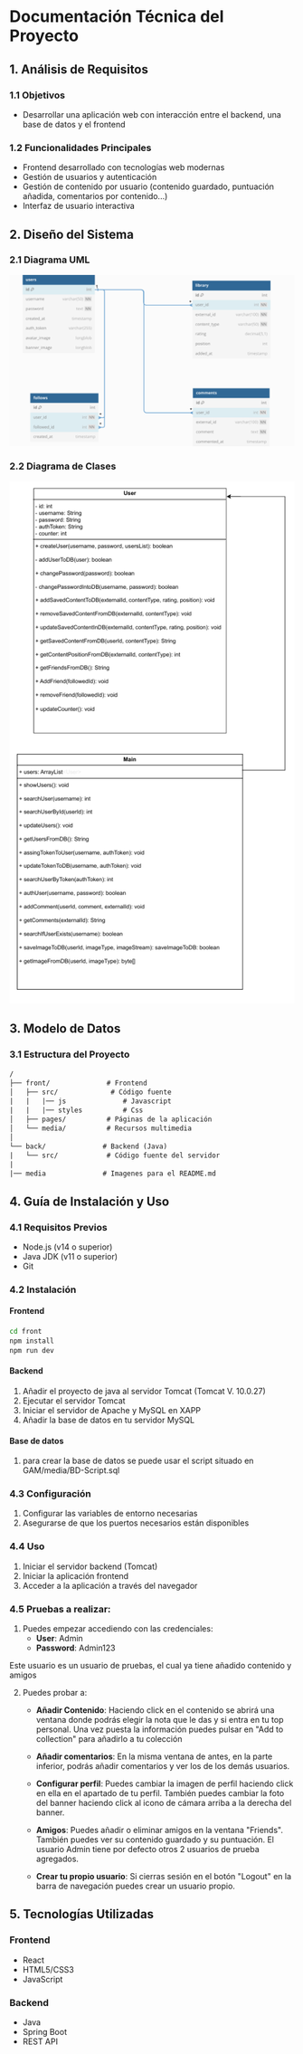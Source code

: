 # Documentación Técnica del Proyecto

## 1. Análisis de Requisitos

### 1.1 Objetivos
- Desarrollar una aplicación web con interacción entre el backend, una base de datos y el frontend

### 1.2 Funcionalidades Principales
- Frontend desarrollado con tecnologías web modernas
- Gestión de usuarios y autenticación
- Gestión de contenido por usuario (contenido guardado, puntuación añadida, comentarios por contenido...)
- Interfaz de usuario interactiva

## 2. Diseño del Sistema

### 2.1 Diagrama UML
![Diagrama UML](./media/DiagramaUML.png)


### 2.2 Diagrama de Clases
![Diagrama UML](./media/DiagramaClases.png)

## 3. Modelo de Datos

### 3.1 Estructura del Proyecto
```
/
├── front/              # Frontend
│   ├── src/             # Código fuente
|   |   |── js              # Javascript
|   |   |── styles          # Css
│   ├── pages/          # Páginas de la aplicación
│   └── media/          # Recursos multimedia
│
└── back/              # Backend (Java)
|   └── src/            # Código fuente del servidor
|
|── media              # Imagenes para el README.md
```

## 4. Guía de Instalación y Uso

### 4.1 Requisitos Previos
- Node.js (v14 o superior)
- Java JDK (v11 o superior)
- Git

### 4.2 Instalación

#### Frontend
```bash
cd front
npm install
npm run dev
```

#### Backend
1. Añadir el proyecto de java al servidor Tomcat (Tomcat V. 10.0.27)
2. Ejecutar el servidor Tomcat
3. Iniciar el servidor de Apache y MySQL en XAPP
4. Añadir la base de datos en tu servidor MySQL

#### Base de datos
1. para crear la base de datos se puede usar el script situado en GAM/media/BD-Script.sql

### 4.3 Configuración
1. Configurar las variables de entorno necesarias
2. Asegurarse de que los puertos necesarios están disponibles

### 4.4 Uso
1. Iniciar el servidor backend (Tomcat)
2. Iniciar la aplicación frontend
3. Acceder a la aplicación a través del navegador

### 4.5 Pruebas a realizar:
1. Puedes empezar accediendo con las credenciales:
    - **User**: Admin
    - **Password**: Admin123

Este usuario es un usuario de pruebas, el cual ya tiene añadido contenido y amigos

2. Puedes probar a:
    - **Añadir Contenido**: Haciendo click en el contenido se abrirá una ventana donde podrás elegir la nota que le das y si entra en tu top personal. Una vez puesta la información puedes pulsar en "Add to collection" para añadirlo a tu colección

    - **Añadir comentarios**: En la misma ventana de antes, en la parte inferior, podrás añadir comentarios y ver los de los demás usuarios.

    - **Configurar perfil**: Puedes cambiar la imagen de perfil haciendo click en ella en el apartado de tu perfil. También puedes cambiar la foto del banner haciendo click al icono de cámara arriba a la derecha del banner.

    - **Amigos**: Puedes añadir o eliminar amigos en la ventana "Friends". También puedes ver su contenido guardado y su puntuación. El usuario Admin tiene por defecto otros 2 usuarios de prueba agregados.
    
    - **Crear tu propio usuario**: Si cierras sesión en el botón "Logout" en la barra de navegación puedes crear un usuario propio.

## 5. Tecnologías Utilizadas

### Frontend
- React
- HTML5/CSS3
- JavaScript

### Backend
- Java
- Spring Boot
- REST API